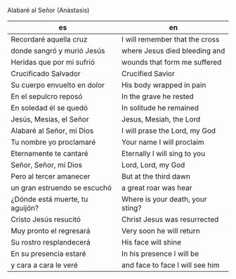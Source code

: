 Alabaré al Señor (Anástasis)

| es                              | en                               |
| ------------------------------- | -------------------------------- |
| Recordaré aquella cruz          | I will remember that the cross   |
| donde sangró y murió Jesús      | where Jesus died bleeding and    |
| Heridas que por mi sufrió       | wounds that form me suffered     |
| Crucificado Salvador            | Crucified Savior                 |
| Su cuerpo envuelto en dolor     | His body wrapped in pain         |
| En el sepulcro reposó           | In the grave he rested           |
| En soledad él se quedó          | In solitude he remained          |
| Jesús, Mesías, el Señor         | Jesus, Mesiah, the Lord          |
| Alabaré al Señor, mi Dios       | I will prase the Lord, my God    |
| Tu nombre yo proclamaré         | Your name I will proclaim        |
| Eternamente te cantaré          | Eternally I will sing to you     |
| Señor, Señor, mi Dios           | Lord, Lord, my God               |
| Pero al tercer amanecer         | But at the third dawn            |
| un gran estruendo se escuchó    | a great roar was hear            |
| ¿Dónde está muerte, tu aguijón? | Where is your death, your sting? |
| Cristo Jesús resucitó           | Christ Jesus was resurrected     |
| Muy pronto el regresará         | Very soon he will return         |
| Su rostro resplandecerá         | His face will shine              |
| En su presencia estaré          | In his presence I will be        |
| y cara a cara le veré           | and face to face I will see him  |
